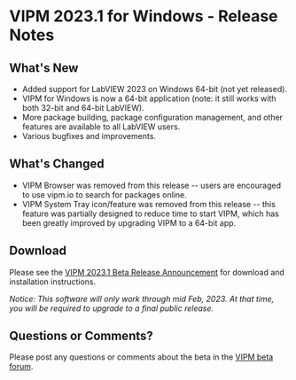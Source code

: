 # VIPM 2023.1 for Windows - Release Notes

## What's New

- Added support for LabVIEW 2023 on Windows 64-bit (not yet released).
- VIPM for Windows is now a 64-bit application (note: it still works with both 32-bit and 64-bit LabVIEW).
- More package building, package configuration management, and other features are available to all LabVIEW users.
- Various bugfixes and improvements.

## What's Changed

- VIPM Browser was removed from this release -- users are encouraged to use vipm.io to search for packages online.
- VIPM System Tray icon/feature was removed from this release -- this feature was partially designed to reduce time to start VIPM, which has been greatly improved by upgrading VIPM to a 64-bit app.

## Download

Please see the [VIPM 2023.1 Beta Release Announcement](https://forums.vipm.io/topic/6883-vipm-2023-for-windows-beta-tester-release/) for download and installation instructions.

_Notice: This software will only work through mid Feb, 2023. At that time, you will be required to upgrade to a final public release._

## Questions or Comments?

Please post any questions or comments about the beta in the [VIPM beta forum](https://forums.vipm.io/forum/87-vipm-public-betas/).
